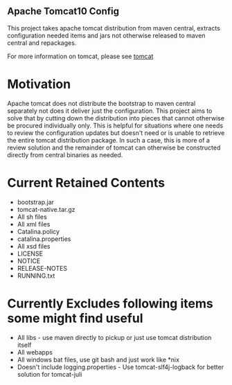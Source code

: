 Apache Tomcat10 Config
----------------------

This project takes apache tomcat distribution from maven central, extracts configuration needed items and jars not otherwise released to maven central and repackages.

For more information on tomcat, please see [tomcat](https://github.com/apache/tomcat)

# Motivation #

Apache tomcat does not distribute the bootstrap to maven central separately not does it deliver just the configuration.  This project aims to solve that by cutting down the distribution into pieces that cannot otherwise be procured individually only.
This is helpful for situations where one needs to review the configuration updates but doesn't need or is unable to retrieve the entire tomcat distribution package.  In such a case, this is more of a review solution and the remainder of tomcat can
otherwise be constructed directly from central binaries as needed.

# Current Retained Contents #

- bootstrap.jar
- tomcat-native.tar.gz
- All sh files
- All xml files
- Catalina.policy
- catalina.properties
- All xsd files
- LICENSE
- NOTICE
- RELEASE-NOTES
- RUNNING.txt

# Currently Excludes following items some might find useful #

- All libs - use maven directly to pickup or just use tomcat distribution itself
- All webapps
- All windows bat files, use git bash and just work like *nix
- Doesn't include logging.properties - Use tomcat-slf4j-logback for better solution for tomcat-juli